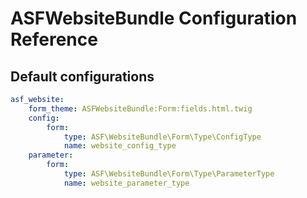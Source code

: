 # ASFWebsiteBundle Configuration Reference

## Default configurations

```yaml
asf_website:
    form_theme: ASFWebsiteBundle:Form:fields.html.twig
    config:
        form:
            type: ASF\WebsiteBundle\Form\Type\ConfigType
            name: website_config_type
    parameter:
        form:
            type: ASF\WebsiteBundle\Form\Type\ParameterType
            name: website_parameter_type
```